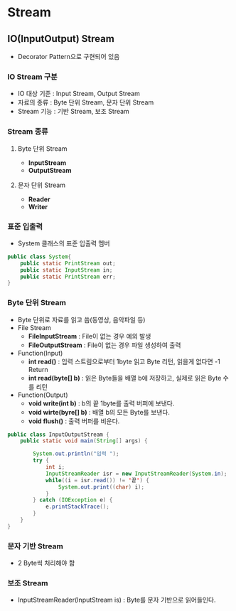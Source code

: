 # Stream

## IO(InputOutput) Stream
* Decorator Pattern으로 구현되어 있음

### IO Stream 구분
* IO 대상 기준 : Input Stream, Output Stream
* 자료의 종류 : Byte 단위 Stream, 문자 단위 Stream
* Stream 기능 : 기반 Stream, 보조 Stream

### Stream 종류
1. Byte 단위 Stream
    * **InputStream**
    * **OutputStream**

2. 문자 단위 Stream
    * **Reader**
    * **Writer**

### 표준 입출력
* System 클래스의 표준 입출력 멤버
```java
public class System{
    public static PrintStream out;
    public static InputStream in;
    public static PrintStream err;
}
```

### Byte 단위 Stream
* Byte 단위로 자료를 읽고 씀(동영상, 음악파일 등)
* File Stream
    * **FileInputStream** : File이 없는 경우 예외 발생
    * **FileOutputStream** : File이 없는 경우 파일 생성하여 출력
* Function(Input)
    * **int read()** : 입력 스트림으로부터 1byte 읽고 Byte 리턴, 읽을게 없다면 -1 Return
    * **int read(byte[] b)** : 읽은 Byte들을 배열 b에 저장하고, 실제로 읽은 Byte 수를 리턴
* Function(Output)
    * **void write(int b)** : b의 끝 1byte를 출력 버퍼에 보낸다.
    * **void wirte(byre[] b)** : 배열 b의 모든 Byte를 보낸다.
    * **void flush()** : 출력 버퍼를 비운다.
    
```java
public class InputOutputStream {
    public static void main(String[] args) {

        System.out.println("입력 ");
        try {
            int i;
            InputStreamReader isr = new InputStreamReader(System.in);
            while((i = isr.read()) != '끝') {
                System.out.print((char) i);
            }
        } catch (IOException e) {
            e.printStackTrace();
        }
    }
} 
```    

### 문자 기반 Stream
* 2 Byte씩 처리해야 함


### 보조 Stream
* InputStreamReader(InputStream is) : Byte를 문자 기반으로 읽어들인다.


